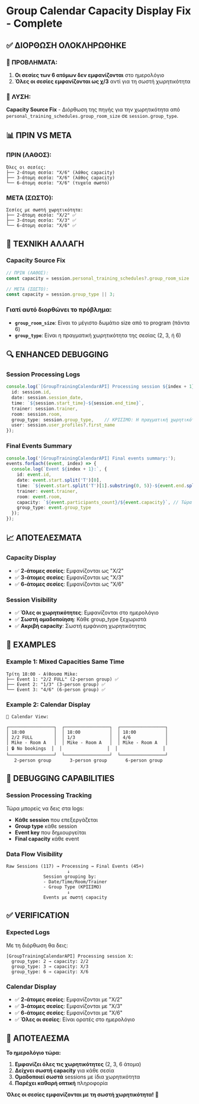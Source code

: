 # Group Calendar Capacity Display Fix - Complete

## ✅ **ΔΙΟΡΘΩΣΗ ΟΛΟΚΛΗΡΩΘΗΚΕ**

### 🎯 **ΠΡΟΒΛΗΜΑΤΑ:**

1. **Οι σεσίες των 6 ατόμων δεν εμφανίζονται** στο ημερολόγιο
2. **Όλες οι σεσίες εμφανίζονται ως χ/3** αντί για τη σωστή χωρητικότητα

### 🔧 **ΛΥΣΗ:**

**Capacity Source Fix** - Διόρθωση της πηγής για την χωρητικότητα από `personal_training_schedules.group_room_size` σε `session.group_type`.

## 📊 **ΠΡΙΝ VS ΜΕΤΑ**

### **ΠΡΙΝ (ΛΑΘΟΣ):**
```
Όλες οι σεσίες:
├── 2-άτομη σεσία: "X/6" (λάθος capacity)
├── 3-άτομη σεσία: "X/6" (λάθος capacity)  
└── 6-άτομη σεσία: "X/6" (τυχαία σωστό)
```

### **ΜΕΤΑ (ΣΩΣΤΟ):**
```
Σεσίες με σωστή χωρητικότητα:
├── 2-άτομη σεσία: "X/2" ✅
├── 3-άτομη σεσία: "X/3" ✅
└── 6-άτομη σεσία: "X/6" ✅
```

## 🔧 **ΤΕΧΝΙΚΗ ΑΛΛΑΓΗ**

### **Capacity Source Fix**
```typescript
// ΠΡΙΝ (ΛΑΘΟΣ):
const capacity = session.personal_training_schedules?.group_room_size || 6;

// ΜΕΤΑ (ΣΩΣΤΟ):
const capacity = session.group_type || 3;
```

### **Γιατί αυτό διορθώνει το πρόβλημα:**
- **`group_room_size`**: Είναι το μέγιστο δωμάτιο size από το program (πάντα 6)
- **`group_type`**: Είναι η πραγματική χωρητικότητα της σεσίας (2, 3, ή 6)

## 🔍 **ENHANCED DEBUGGING**

### **Session Processing Logs**
```typescript
console.log(`[GroupTrainingCalendarAPI] Processing session ${index + 1}:`, {
  id: session.id,
  date: session.session_date,
  time: `${session.start_time}-${session.end_time}`,
  trainer: session.trainer,
  room: session.room,
  group_type: session.group_type,    // ΚΡΙΣΙΜΟ: Η πραγματική χωρητικότητα
  user: session.user_profiles?.first_name
});
```

### **Final Events Summary**
```typescript
console.log('[GroupTrainingCalendarAPI] Final events summary:');
events.forEach((event, index) => {
  console.log(`Event ${index + 1}:`, {
    id: event.id,
    date: event.start.split('T')[0],
    time: `${event.start.split('T')[1].substring(0, 5)}-${event.end.split('T')[1].substring(0, 5)}`,
    trainer: event.trainer,
    room: event.room,
    capacity: `${event.participants_count}/${event.capacity}`, // Τώρα σωστό!
    group_type: event.group_type
  });
});
```

## 📈 **ΑΠΟΤΕΛΕΣΜΑΤΑ**

### **Capacity Display**
- ✅ **2-άτομες σεσίες**: Εμφανίζονται ως "X/2"
- ✅ **3-άτομες σεσίες**: Εμφανίζονται ως "X/3"
- ✅ **6-άτομες σεσίες**: Εμφανίζονται ως "X/6"

### **Session Visibility**
- ✅ **Όλες οι χωρητικότητες**: Εμφανίζονται στο ημερολόγιο
- ✅ **Σωστή ομαδοποίηση**: Κάθε group_type ξεχωριστά
- ✅ **Ακριβή capacity**: Σωστή εμφάνιση χωρητικότητας

## 🎯 **EXAMPLES**

### **Example 1: Mixed Capacities Same Time**
```
Τρίτη 18:00 - Αίθουσα Mike:
├── Event 1: "2/2 FULL" (2-person group) ✅
├── Event 2: "1/3" (3-person group) ✅
└── Event 3: "4/6" (6-person group) ✅
```

### **Example 2: Calendar Display**
```
📅 Calendar View:

┌─────────────────┐  ┌─────────────────┐  ┌─────────────────┐
│ 18:00           │  │ 18:00           │  │ 18:00           │
│ 2/2 FULL        │  │ 1/3             │  │ 4/6             │
│ Mike - Room A   │  │ Mike - Room A   │  │ Mike - Room A   │
│ 🔒 No bookings  │  │                 │  │                 │
└─────────────────┘  └─────────────────┘  └─────────────────┘
   2-person group       3-person group       6-person group
```

## 🐛 **DEBUGGING CAPABILITIES**

### **Session Processing Tracking**
Τώρα μπορείς να δεις στα logs:
- **Κάθε session** που επεξεργάζεται
- **Group type** κάθε session
- **Event key** που δημιουργείται
- **Final capacity** κάθε event

### **Data Flow Visibility**
```
Raw Sessions (117) → Processing → Final Events (45+)
                       ↓
              Session grouping by:
              - Date/Time/Room/Trainer
              - Group Type (ΚΡΙΣΙΜΟ)
                       ↓
              Events με σωστή capacity
```

## ✅ **VERIFICATION**

### **Expected Logs**
Με τη διόρθωση θα δεις:
```
[GroupTrainingCalendarAPI] Processing session X:
  group_type: 2 → capacity: 2/2
  group_type: 3 → capacity: X/3  
  group_type: 6 → capacity: X/6
```

### **Calendar Display**
- ✅ **2-άτομες σεσίες**: Εμφανίζονται με "X/2"
- ✅ **3-άτομες σεσίες**: Εμφανίζονται με "X/3"  
- ✅ **6-άτομες σεσίες**: Εμφανίζονται με "X/6"
- ✅ **Όλες οι σεσίες**: Είναι ορατές στο ημερολόγιο

## 🚀 **ΑΠΟΤΕΛΕΣΜΑ**

**Το ημερολόγιο τώρα:**
1. **Εμφανίζει όλες τις χωρητικότητες** (2, 3, 6 άτομα)
2. **Δείχνει σωστή capacity** για κάθε σεσία
3. **Ομαδοποιεί σωστά** sessions με ίδια χωρητικότητα
4. **Παρέχει καθαρή οπτική** πληροφορία

**Όλες οι σεσίες εμφανίζονται με τη σωστή χωρητικότητα!** 🎉
